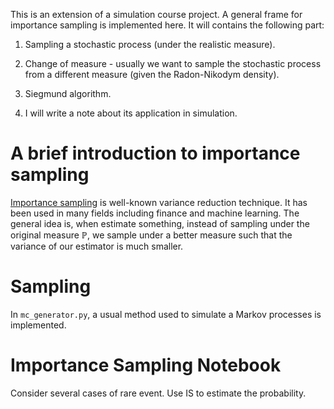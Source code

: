 This is an extension of a simulation course project. A general frame for importance sampling is implemented here. It will contains the following part: 

1. Sampling a stochastic process (under the realistic measure). 

2. Change of measure - usually we want to sample the stochastic process from a different measure (given the Radon-Nikodym density).

3. Siegmund algorithm.

4. I will write a note about its application in simulation.

# A brief introduction to importance sampling

[Importance sampling](https://en.wikipedia.org/wiki/Importance_sampling) is well-known variance reduction technique. It has been used in many fields including finance and machine learning. The general idea is, when estimate something, instead of sampling under the original measure $\mathbb{P}$, we sample under a better measure such that the variance of our estimator is much smaller.   

# Sampling
In `mc_generator.py`, a usual method used to simulate a Markov processes is implemented.  

# Importance Sampling Notebook
Consider several cases of rare event. Use IS to estimate the probability.
